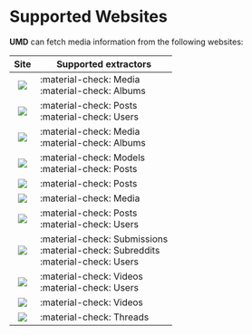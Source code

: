 # Supported Websites

**UMD** can fetch media information from the following websites:

|                                                              Site                                                              | Supported extractors                                                                  |
|:------------------------------------------------------------------------------------------------------------------------------:|---------------------------------------------------------------------------------------|
|  [![](https://img.shields.io/badge/Bunkr-7C3AED?&style=for-the-badge&logo=picardsurgeles&logoColor=white)](https://bunkr.cr)   | :material-check: Media<br>:material-check: Albums                                     |
|    [![](https://img.shields.io/badge/Coomer-1392F4?&style=for-the-badge&logo=onlyfans&logoColor=white)](https://coomer.cr)     | :material-check: Posts<br>:material-check: Users                                      |
|  [![](https://img.shields.io/badge/Cyberdrop-FE41BE?&style=for-the-badge&logo=sunrise&logoColor=white)](https://cyberdrop.me)  | :material-check: Media<br>:material-check: Albums                                     |
|    [![](https://img.shields.io/badge/Fapello-FF647C?&style=for-the-badge&logo=favro&logoColor=white)](https://fapello.com)     | :material-check: Models<br>:material-check: Posts                                     |
|    [![](https://img.shields.io/badge/Imaglr-0A3257?&style=for-the-badge&logo=quizlet&logoColor=white)](https://imaglr.com)     | :material-check: Posts                                                                |
|    [![](https://img.shields.io/badge/JpgFish-E97B1D?&style=for-the-badge&logo=fishshell&logoColor=white)](https://jpg6.su)     | :material-check: Media                                                                |
|    [![](https://img.shields.io/badge/Kemono-E6712F?&style=for-the-badge&logo=keystone&logoColor=white)](https://kemono.cr)     | :material-check: Posts<br>:material-check: Users                                      |
|     [![](https://img.shields.io/badge/Reddit-FF4500?&style=for-the-badge&logo=reddit&logoColor=white)](https://reddit.com)     | :material-check: Submissions<br>:material-check: Subreddits<br>:material-check: Users |
| [![](https://img.shields.io/badge/RedGifs-764ABC?&style=for-the-badge&logo=codeigniter&logoColor=white)](https://redgifs.com)  | :material-check: Videos<br>:material-check: Users                                     |
|     [![](https://img.shields.io/badge/Saint-6F1212?&style=for-the-badge&logo=codecov&logoColor=white)](https://saint2.su)      | :material-check: Videos                                                               |
| [![](https://img.shields.io/badge/SimpCity-3CB8C6?&style=for-the-badge&logo=wikiversity&logoColor=white)](https://simpcity.cr) | :material-check: Threads                                                              |
